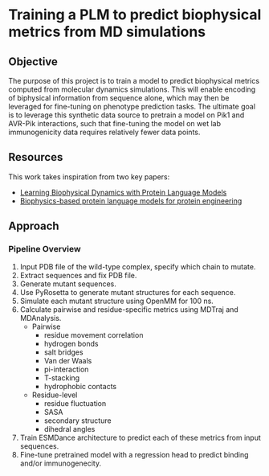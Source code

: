 # Training a PLM to predict biophysical metrics from MD simulations

## Objective

The purpose of this project is to train a model to predict biophysical metrics computed from molecular dynamics simulations. This will enable encoding of biphysical information from sequence alone, which may then be leveraged for fine-tuning on phenotype prediction tasks. The ultimate goal is to leverage this synthetic data source to pretrain a model on Pik1 and AVR-Pik interactions, such that fine-tuning the model on wet lab immunogenicity data requires relatively fewer data points.

## Resources

This work takes inspiration from two key papers:

- [Learning Biophysical Dynamics with Protein Language Models](https://www.biorxiv.org/content/10.1101/2024.10.11.617911v3)
- [Biophysics-based protein language models for protein engineering](https://www.biorxiv.org/content/10.1101/2024.03.15.585128v3)

## Approach

### Pipeline Overview

1. Input PDB file of the wild-type complex, specify which chain to mutate.
2. Extract sequences and fix PDB file.
3. Generate mutant sequences.
4. Use PyRosetta to generate mutant structures for each sequence.
5. Simulate each mutant structure using OpenMM for 100 ns.
6. Calculate pairwise and residue-specific metrics using MDTraj and MDAnalysis.
   - Pairwise
     - residue movement correlation
     - hydrogen bonds
     - salt bridges
     - Van der Waals
     - pi-interaction
     - T-stacking
     - hydrophobic contacts
   - Residue-level
     - residue fluctuation
     - SASA
     - secondary structure
     - dihedral angles
7. Train ESMDance architecture to predict each of these metrics from input sequences.
8. Fine-tune pretrained model with a regression head to predict binding and/or immunogenecity.
